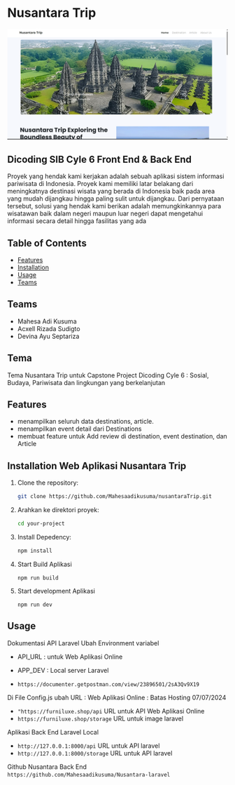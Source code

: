 # Nusantara Trip

![image.png](https://raw.githubusercontent.com/Mahesaadikusuma/nusantaraTrip/main/image.png)

## Dicoding SIB Cyle 6 Front End & Back End

Proyek yang hendak kami kerjakan adalah sebuah aplikasi sistem informasi pariwisata di Indonesia. Proyek kami memiliki latar belakang dari meningkatnya destinasi wisata yang berada di Indonesia baik pada area yang mudah dijangkau hingga paling sulit untuk dijangkau. Dari pernyataan tersebut, solusi yang hendak kami berikan adalah memungkinkannya para wisatawan baik dalam negeri maupun luar negeri dapat mengetahui informasi secara detail hingga fasilitas yang ada

## Table of Contents

- [Features](#features)
- [Installation](#installation)
- [Usage](#usage)
- [Teams](#Teams)

## Teams

- Mahesa Adi Kusuma
- Acxell Rizada Sudigto
- Devina Ayu Septariza

## Tema

Tema Nusantara Trip untuk Capstone Project Dicoding Cyle 6 : Sosial, Budaya, Pariwisata dan lingkungan yang berkelanjutan

## Features

- menampilkan seluruh data destinations, article.
- menampilkan event detail dari Destinations
- membuat feature untuk Add review di destination, event destination, dan Article

## Installation Web Aplikasi Nusantara Trip

1. Clone the repository:

   ```bash
   git clone https://github.com/Mahesaadikusuma/nusantaraTrip.git
   ```

2. Arahkan ke direktori proyek:

   ```bash
   cd your-project
   ```

3. Install Depedency:

   ```bash
   npm install
   ```

4. Start Build Aplikasi

   ```
   npm run build
   ```

5. Start development Aplikasi

   ```
   npm run dev
   ```

## Usage

Dokumentasi API Laravel
Ubah Environment variabel

- API_URL : untuk Web Aplikasi Online
- APP_DEV : Local server Laravel

- `https://documenter.getpostman.com/view/23896501/2sA3Qv9X19`

Di File Config.js ubah URL :
Web Aplikasi Online : Batas Hosting 07/07/2024

- `"https://furniluxe.shop/api` URL untuk API Web Aplikasi Online
- `https://furniluxe.shop/storage` URL untuk image laravel

Aplikasi Back End Laravel Local

- `http://127.0.0.1:8000/api` URL untuk API laravel
- `http://127.0.0.1:8000/storage` URL untuk API laravel

Github Nusantara Back End `https://github.com/Mahesaadikusuma/Nusantara-laravel`
